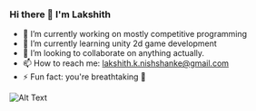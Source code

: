 ### Hi there 👋 I'm Lakshith

- 🔭 I’m currently working on mostly competitive programming 
- 🌱 I’m currently learning unity 2d game development
- 👯 I’m looking to collaborate on anything actually.
- 📫 How to reach me: lakshith.k.nishshanke@gmail.com
- ⚡ Fun fact: you're breathtaking 💙

![Alt Text](https://i.pinimg.com/originals/e4/26/70/e426702edf874b181aced1e2fa5c6cde.gif)

